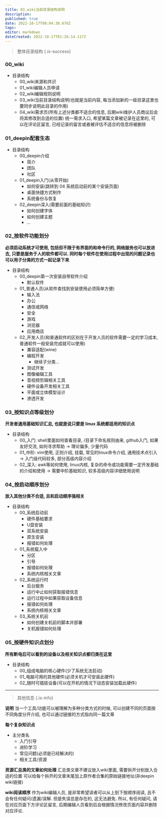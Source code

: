 ```yaml
---
title: 03_wiki当前目录结构说明
description: 
published: true
date: 2022-10-17T08:04:38.676Z
tags: 
editor: markdown
dateCreated: 2022-10-17T01:26:14.117Z
---
```


> 整体目录结构
{.is-success}

### 00_wiki
* 目录结构
	* 00_wiki来源和共识
	* 01_wiki编辑人员申请
	* 02_wiki编辑规则说明
	* 03_wiki当前目录结构说明(也就是当前内容, 每当添加新的一级目录这里也要同步说明此目录的作用)
	* 04_wiki需求页(所有上述分类都不适合的信息, 后期wiki维护人员商议后会将其修改到合适的位置)
		统一需求入口, 希望某篇文章被记录在这里的, 可以在评论区留言, 已经记录的留言或者被评估不适合的信息将被删除

### 01_deepin配套生态
* 目录结构
	* 00_deepin介绍
		* 简介
		* 团队
		* 社区
	* 01_deepin入门(从零开始)
		* 如何安装(跳转到 04 系统启动前的某个安装页面)
		* 桌面快捷方式制作
		* 系统备份与恢复
	* 02_deepin深入(需要前面的基础知识)
		* 如何创建字体
		* 如何创建主题
		* ...

### 02_按软件功能划分
**必须启动系统才可使用, 包括但不限于有界面的和命令行的, 网络服务也可以放进去, 只要是服务于人的软件都可以. 
同时每个软件在使用过程中出现的问题记录也可以用子分类的方式一起记录下来**
* 目录结构
	* 00_deepin第一次安装自带软件介绍
		* 默认软件
	* 01_普通人员(从软件查找到安装使用必须简单方便)
		* 输入法
		* 办公
		* 通信或网络
		* 安全
		* 游戏
		* 浏览器
		* 应用商店
	* 02_开发人员(和普通软件的区别在于开发人员的软件需要一定的学习成本, 普通软件一般安装完成就可以使用)
		* 兼容适配(wine)
		* 编程开发
			* 继续子分类...
		* 测试开发
		* 图像编辑工具
		* 音视频剪辑相关工具
		* 硬件设备开发相关工具
		* 平面或立体模型设计
		* 渗透开发

### 03_按知识点等级划分
**开发者通用基础知识汇总, 也就是说只要是 linux 系统都适用的知识点**
* 目录结构
	* 00_入门: shell里面如何查看目录, /目录下命名规则由来, github入门, 如果友好交流, 如何寻求帮助
  -> 理论偏多, 少量代码
	* 01_中阶: vim使用, 正则介绍, 挂载, 常见的linux命令介绍, 通用技术点引入
  -> 入门级代码较多, 部分高级内容介绍
	* 02_深入: awk等如何使用, linux内核, 复杂的命令或功能需要一定开发基础的介绍和使用
  -> 需要中阶基础知识, 较多高级内容详细使用说明

### 04_按启动顺序划分
**放入其他分类不合适, 且和启动顺序强相关**
* 目录结构
	* 00_系统启动前
		* 硬件基础要求
		* U盘安装
		* 双系统安装
		* 原生安装
		* 报错如何处理
	* 01_系统载入中
		* 分区
		* 引导
		* 报错如何处理
		* 系统内核相关文章
	* 02_系统运行时
		* 后台服务
		* 运行中止如何获取报错信息
		* 运行过程中如果获取设备信息
		* 报错如何处理
		* 系统内核相关文章
	* 03_系统关机前
		* 如何创建关机前的脚本并部署
		* 关机报错如何处理

### 05_按硬件知识点划分
**所有断电后可以看到的设备以及相关知识点都归类在这里**
* 目录结构
	* 00_组成电脑的核心硬件(少了系统无法启动)
	* 01_电脑可用的其他硬件(必须关机才可安装此硬件)
	* 02_随时可插拔设备(可以在开机的情况下动态安装加载此硬件)


	
---
> 其他信息
{.is-info}



**说明**
当一个工具/功能可以被理解为多种分类方式的时候, 
可以创建不同的页面按不同角度分开介绍,
也可以通过链接的方式指向同一篇文章

**每个复杂知识点**
* 主分类名
	* 入门引导
	* 进阶学习
	* 常见问题(必须是已经解决的)
	* 相关工具/资源

**资源汇总类的文章如何处理**
汇总类文章不建议放入wiki里面, 需要拆开分别放入合适的位置
可以给每个拆开的文章末尾加上原作者合集的原始链接地址(非deepin wiki链接)

**wiki阅读顺序**
作为wiki编辑人员, 是非常希望读者可以从上到下按顺序阅读, 且不会有任何疑问/遗漏/误解.
但是失误总是存在的, 这无法避免.
所以, 有任何疑问, 请在对应页面下方评论区留言, 后期编辑人员看到后会根据情况修改页面内容并删除对应评论.


